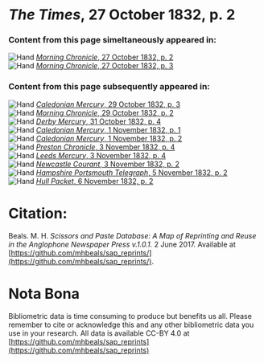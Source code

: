 # *The Times*, 27 October 1832, p. 2  
  
### Content from this page simeltaneously appeared in:  
![Hand](http://scissorsandpaste.net/wp-content/uploads/2017/06/smallhandpointer.png) [*Morning Chronicle*, 27 October 1832, p. 2](https://mhbeals.github.io/sap_html/Morning-Chronicle/Morning-Chronicle-27-October-1832-p-2)  
![Hand](http://scissorsandpaste.net/wp-content/uploads/2017/06/smallhandpointer.png) [*Morning Chronicle*, 27 October 1832, p. 3](https://mhbeals.github.io/sap_html/Morning-Chronicle/Morning-Chronicle-27-October-1832-p-3)  
  
### Content from this page subsequently appeared in:  
![Hand](http://scissorsandpaste.net/wp-content/uploads/2017/06/smallhandpointer.png) [*Caledonian Mercury*, 29 October 1832, p. 3](https://mhbeals.github.io/sap_html/Caledonian-Mercury/Caledonian-Mercury-29-October-1832-p-3)  
![Hand](http://scissorsandpaste.net/wp-content/uploads/2017/06/smallhandpointer.png) [*Morning Chronicle*, 29 October 1832, p. 2](https://mhbeals.github.io/sap_html/Morning-Chronicle/Morning-Chronicle-29-October-1832-p-2)  
![Hand](http://scissorsandpaste.net/wp-content/uploads/2017/06/smallhandpointer.png) [*Derby Mercury*, 31 October 1832, p. 4](https://mhbeals.github.io/sap_html/Derby-Mercury/Derby-Mercury-31-October-1832-p-4)  
![Hand](http://scissorsandpaste.net/wp-content/uploads/2017/06/smallhandpointer.png) [*Caledonian Mercury*, 1 November 1832, p. 1](https://mhbeals.github.io/sap_html/Caledonian-Mercury/Caledonian-Mercury-1-November-1832-p-1)  
![Hand](http://scissorsandpaste.net/wp-content/uploads/2017/06/smallhandpointer.png) [*Caledonian Mercury*, 1 November 1832, p. 2](https://mhbeals.github.io/sap_html/Caledonian-Mercury/Caledonian-Mercury-1-November-1832-p-2)  
![Hand](http://scissorsandpaste.net/wp-content/uploads/2017/06/smallhandpointer.png) [*Preston Chronicle*, 3 November 1832, p. 4](https://mhbeals.github.io/sap_html/Preston-Chronicle/Preston-Chronicle-3-November-1832-p-4)  
![Hand](http://scissorsandpaste.net/wp-content/uploads/2017/06/smallhandpointer.png) [*Leeds Mercury*, 3 November 1832, p. 4](https://mhbeals.github.io/sap_html/Leeds-Mercury/Leeds-Mercury-3-November-1832-p-4)  
![Hand](http://scissorsandpaste.net/wp-content/uploads/2017/06/smallhandpointer.png) [*Newcastle Courant*, 3 November 1832, p. 2](https://mhbeals.github.io/sap_html/Newcastle-Courant/Newcastle-Courant-3-November-1832-p-2)  
![Hand](http://scissorsandpaste.net/wp-content/uploads/2017/06/smallhandpointer.png) [*Hampshire Portsmouth Telegraph*, 5 November 1832, p. 2](https://mhbeals.github.io/sap_html/Hampshire-Portsmouth-Telegraph/Hampshire-Portsmouth-Telegraph-5-November-1832-p-2)  
![Hand](http://scissorsandpaste.net/wp-content/uploads/2017/06/smallhandpointer.png) [*Hull Packet*, 6 November 1832, p. 2](https://mhbeals.github.io/sap_html/Hull-Packet/Hull-Packet-6-November-1832-p-2)  


# Citation: 

Beals. M. H. *Scissors and Paste Database: A Map of Reprinting and Reuse in the Anglophone Newspaper Press v.1.0.1.* 2 June 2017. Available at [https://github.com/mhbeals/sap_reprints/](https://github.com/mhbeals/sap_reprints/). 

# Nota Bona

Bibliometric data is time consuming to produce but benefits us all. Please remember to cite or acknowledge this and any other bibliometric data you use in your research. All data is available CC-BY 4.0 at [https://github.com/mhbeals/sap_reprints](https://github.com/mhbeals/sap_reprints)